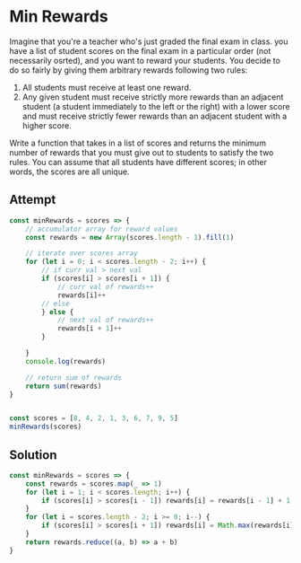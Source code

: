 # Min Rewards
Imagine that you're a teacher who's just graded the final exam in class. you have a list of student scores on the final exam in a particular order (not necessarily osrted), and you want to reward your students. You decide to do so fairly by giving them arbitrary rewards following two rules:

1. All students must receive at least one reward.
2. Any given student must receive strictly more rewards than an adjacent student (a student immediately to the left or the right) with a lower score and must receive strictly fewer rewards than an adjacent student with a higher score.

Write a function that takes in a list of scores and returns the minimum number of rewards that you must give out to students to satisfy the two rules.
You can assume that all students have different scores; in other words, the scores are all unique.

## Attempt
```js
const minRewards = scores => {
    // accumulator array for reward values
    const rewards = new Array(scores.length - 1).fill(1)

    // iterate over scores array
    for (let i = 0; i < scores.length - 2; i++) {
        // if curr val > next val
        if (scores[i] > scores[i + 1]) {
            // curr val of rewards++
            rewards[i]++
        // else
        } else {
            // next val of rewards++
            rewards[i + 1]++
        }

    }
    console.log(rewards)

    // return sum of rewards
    return sum(rewards)
}


const scores = [8, 4, 2, 1, 3, 6, 7, 9, 5]
minRewards(scores)
```

## Solution
```js
const minRewards = scores => {
    const rewards = scores.map(_ => 1)
    for (let i = 1; i < scores.length; i++) {
        if (scores[i] > scores[i - 1]) rewards[i] = rewards[i - 1] + 1
    }
    for (let i = scores.length - 2; i >= 0; i--) {
        if (scores[i] > scores[i + 1]) rewards[i] = Math.max(rewards[i], rewards[i + 1] + 1)
    }
    return rewards.reduce((a, b) => a + b)
}
```